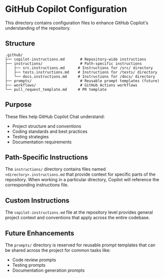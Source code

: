 # GitHub Copilot Configuration

This directory contains configuration files to enhance GitHub Copilot's understanding of the repository.

## Structure

```text
.github/
├── copilot-instructions.md       # Repository-wide instructions
├── instructions/                 # Path-specific instructions
│   ├── src.instructions.md      # Instructions for /src/ directory
│   ├── tests.instructions.md    # Instructions for /tests/ directory
│   └── docs.instructions.md     # Instructions for /docs/ directory
├── prompts/                      # Reusable prompt templates (future)
├── workflows/                    # GitHub Actions workflows
└── pull_request_template.md     # PR template
```

## Purpose

These files help GitHub Copilot Chat understand:
- Project structure and conventions
- Coding standards and best practices
- Testing strategies
- Documentation requirements

## Path-Specific Instructions

The `instructions/` directory contains files named `<directory>.instructions.md` that provide context for specific parts of the repository. When working in a particular directory, Copilot will reference the corresponding instructions file.

## Custom Instructions

The `copilot-instructions.md` file at the repository level provides general project context and conventions that apply across the entire codebase.

## Future Enhancements

The `prompts/` directory is reserved for reusable prompt templates that can be shared across the project for common tasks like:
- Code review prompts
- Testing prompts
- Documentation generation prompts
